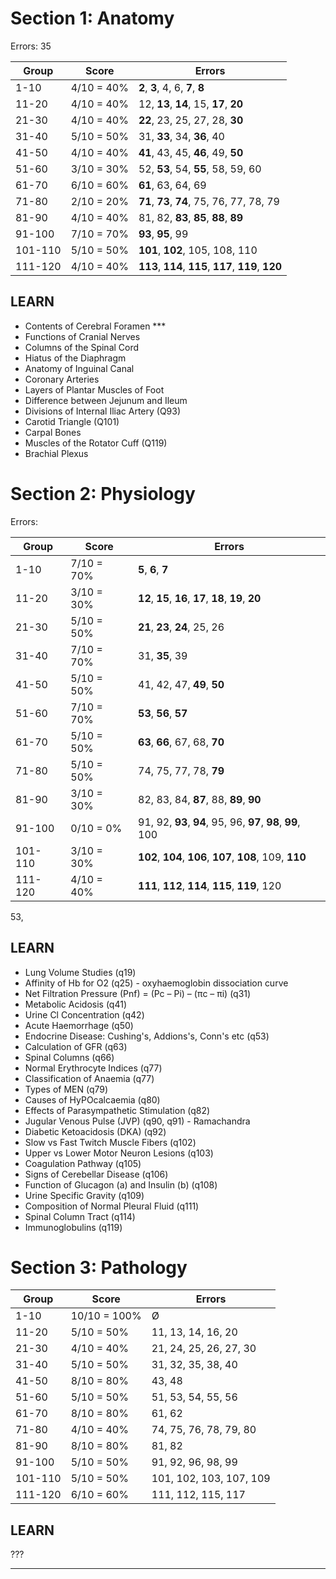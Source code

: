 Section 1: Anatomy
==================

Errors: 35

Group	| Score			| Errors 								|
--------|---------------|---------------------------------------|
1-10	| 4/10 =  40% 	|   **2**,   **3**,   4,   6,   **7**,   **8**
11-20	| 4/10 =  40% 	|  12,  **13**,  **14**,  15,  **17**,  **20**
21-30	| 4/10 =  40%  	|  **22**,  23,  25,  27,  28,  **30**
31-40	| 5/10 =  50%  	|  31,  **33**,  34,  **36**,  40
41-50	| 4/10 =  40% 	|  **41**,  43,  45,  **46**,  49,  **50**
51-60	| 3/10 =  30% 	|  52,  **53**,  54,  **55**,  58,  59, 60
61-70	| 6/10 =  60% 	|  **61**,  63,  64,  69
71-80	| 2/10 =  20% 	|  **71**,  **73**,  **74**,  75,  76,  77, 78, 79
81-90	| 4/10 =  40% 	|  81,  82,  **83**,  **85**,  **88**,  **89**
91-100	| 7/10 =  70% 	|  **93**,  **95**,  99
101-110	| 5/10 =  50% 	| **101**, **102**, 105, 108, 110
111-120	| 4/10 =  40% 	| **113**, **114**, **115**, **117**, **119**, **120**

LEARN
-----

- Contents of Cerebral Foramen ***
- Functions of Cranial Nerves 
- Columns of the Spinal Cord
- Hiatus of the Diaphragm
- Anatomy of Inguinal Canal
- Coronary Arteries
- Layers of Plantar Muscles of Foot
- Difference between Jejunum and Ileum
- Divisions of Internal Iliac Artery (Q93)
- Carotid Triangle (Q101)
- Carpal Bones
- Muscles of the Rotator Cuff (Q119)
- Brachial Plexus


Section 2: Physiology
=====================

Errors: 

Group	| Score			| Errors 												|
--------|---------------|-------------------------------------------------------|
1-10	| 7/10 =  70%	|  **5**,  **6**,  **7**
11-20	| 3/10 =  30%	| **12**, **15**, **16**, **17**, **18**, **19**, **20**
21-30	| 5/10 =  50%	| **21**, **23**, **24**,  25,  26
31-40	| 7/10 =  70%	|  31,  **35**,  39
41-50	| 5/10 =  50%	|  41,  42,  47,  **49**,  **50**
51-60	| 7/10 =  70%	|  **53**,  **56**,  **57**
61-70	| 5/10 =  50%	|  **63**,  **66**,  67,  68,  **70**
71-80	| 5/10 =  50%	|  74,  75,  77,  78,  **79**
81-90	| 3/10 =  30%	|  82,  83,  84,  **87**,  88,  **89**,  **90**
91-100	| 0/10 =   0%	|  91,  92,  **93**,  **94**,  95,  96, **97**, **98**, **99**, 100
101-110	| 3/10 =  30%	| **102**, **104**, **106**, **107**, **108**, 109, **110**
111-120	| 4/10 =  40%	| **111**, **112**, **114**, **115**, **119**, 120

53, 

LEARN
-----
- Lung Volume Studies (q19)
- Affinity of Hb for O2 (q25) - oxyhaemoglobin dissociation curve
- Net Filtration Pressure (Pnf) = (Pc – Pi) – (πc – πi) (q31)
- Metabolic Acidosis (q41)
- Urine Cl Concentration (q42)
- Acute Haemorrhage (q50)
- Endocrine Disease: Cushing's, Addions's, Conn's etc (q53)
- Calculation of GFR (q63)
- Spinal Columns (q66)
- Normal Erythrocyte Indices (q77)
- Classification of Anaemia (q77)
- Types of MEN (q79)
- Causes of HyPOcalcaemia (q80)
- Effects of Parasympathetic Stimulation (q82)
- Jugular Venous Pulse (JVP) (q90, q91) - Ramachandra
- Diabetic Ketoacidosis (DKA) (q92)
- Slow vs Fast Twitch Muscle Fibers (q102)
- Upper vs Lower Motor Neuron Lesions (q103)
- Coagulation Pathway (q105)
- Signs of Cerebellar Disease (q106)
- Function of Glucagon (a) and Insulin (b) (q108)
- Urine Specific Gravity (q109) 
- Composition of Normal Pleural Fluid (q111)
- Spinal Column Tract (q114)
- Immunoglobulins (q119)

Section 3: Pathology
====================

Group	| Score			| Errors 						|
--------|---------------|-------------------------------|
1-10	| 10/10 = 100% 	| Ø
11-20	|  5/10 =  50%	|  11,  13,  14,  16,  20
21-30	|  4/10 =  40%	|  21,  24,  25,  26,  27, 30
31-40	|  5/10 =  50%	|  31,  32,  35,  38,  40
41-50	|  8/10 =  80%	|  43,  48
51-60	|  5/10 =  50%	|  51,  53,  54,  55,  56
61-70	|  8/10 =  80%	|  61,  62
71-80	|  4/10 =  40%	|  74,  75,  76,  78,  79, 80
81-90	|  8/10 =  80%	|  81,  82
91-100	|  5/10 =  50%	|  91,  92,  96,  98,  99
101-110	|  5/10 =  50%	| 101, 102, 103, 107, 109
111-120	|  6/10 =  60%	| 111, 112, 115, 117

LEARN
-----

???

---

